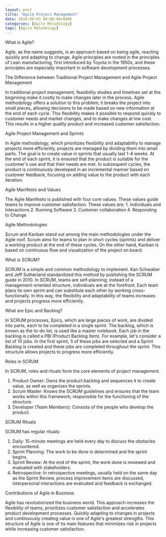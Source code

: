 ```yaml
---
layout: post
title: "Agile Project Management"
date: 2024-09-03 00:00:00+0800
categories: [Agile Metodology]
tags: [Agile Metodology]
---
```


<!-- # Agile Metodology -->
<div class="text-align: justify">
What is Agile?

<p class="text-align:justify">Agile, as the name suggests, is an approach based on being agile, reacting quickly and adapting to change. Agile principles are rooted in the principles of Lean manufacturing, first introduced by Toyota in the 1950s, and these principles are especially important in software development processes.</p>

The Difference between Traditional Project Management and Agile Project Management

<p>In traditional project management, feasibility studies and timelines set at the beginning make it costly to make changes later in the process. Agile methodology offers a solution to this problem; it breaks the project into small pieces, allowing decisions to be made based on new information at the end of each cycle. This flexibility makes it possible to respond quickly to customer needs and market changes, and to make changes at low cost. This results in a higher quality product and increased customer satisfaction.</p>

Agile Project Management and Sprints

<p>In Agile methodology, which prioritizes flexibility and adaptability to manage projects more efficiently, projects are managed by dividing them into small parts. The goal is to create value in sprints that usually last 1-4 weeks. At the end of each sprint, it is ensured that the product is suitable for the customer's use and that their needs are met. In subsequent cycles, the product is continuously developed in an incremental manner based on customer feedback, focusing on adding value to the product with each iteration.</p>

Agile Manifesto and Values

<p>The Agile Manifesto is published with four core values. These values guide teams to improve customer satisfaction. These values are; 
1. Individuals and Interactions
2. Running Software
3. Customer collaboration
4. Responding to Change </p>

Agile Methodologies

<p>Scrum and Kanban stand out among the main methodologies under the Agile roof. Scrum aims for teams to plan in short cycles (sprints) and deliver a working product at the end of these cycles. On the other hand, Kanban is based on continuous flow and visualization of the project on board.</p>

What is SCRUM?

<p>SCRUM is a simple and common methodology to implement. Kan Schwaber and Jeff Sutherland standardized this method by publishing the SCRUM guide in 2010. In SCRUM, teams are self-planning; instead of a management-oriented structure, individuals are at the forefront. Each team plans its own sprint and can substitute each other by working cross-functionally. In this way, the flexibility and adaptability of teams increases and projects progress more efficiently.</p>

What are Epic and Backlog?

<p>In SCRUM processes, Epics, which are large pieces of work, are divided into parts, each to be completed in a single sprint. The backlog, which is known as the to-do list, is used like a master notebook. Each job in the backlog is called a PBI (Product Backlog Item). For example, let's consider a list of 10 jobs. In the first sprint, 5 of these jobs are selected and a Sprint Backlog is created and these jobs are completed throughout the sprint. This structure allows projects to progress more efficiently.</p>

Roles in SCRUM

<p>In SCRUM, roles and rituals form the core elements of project management.

1. Product Owner: Owns the product backlog and sequences it to create value, as well as organizes the sprints.
2. Scrum Master: Knows the SCRUM guidelines and ensures that the team works within this framework; responsible for the functioning of the structure.
3. Developer (Team Members): Consists of the people who develop the product.</p>

SCRUM Rituals

<p>SCRUM has regular rituals:

1. Daily: 15-minute meetings are held every day to discuss the obstacles encountered.
2. Sprint Planning: The work to be done is determined and the sprint begins.
3. Sprint Review: At the end of the sprint, the work done is reviewed and evaluated with stakeholders.
4. Retrospective: In retrospective meetings, usually held on the same day as the Sprint Review, process improvement items are discussed, interpersonal interactions are evaluated and feedback is exchanged.</p>

Contributions of Agile in Business

<p>Agile has revolutionized the business world. This approach increases the flexibility of teams, prioritizes customer satisfaction and accelerates product development processes. Quickly adapting to changes in projects and continuously creating value is one of Agile's greatest strengths. This structure of Agile is one of its main features that minimizes risk in projects while increasing customer satisfaction.</p>
</div>